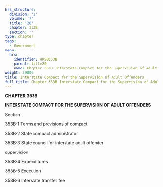```yaml
---
hrs_structure:
  division: '1'
  volume: '7'
  title: '20'
  chapter: 353B
  section: ''
type: chapter
tags:
  - Government
menu:
  hrs:
    identifier: HRS0353B
    parent: title20
    name: Chapter 353B Interstate Compact for the Supervision of Adult Offenders
weight: 29000
title: Interstate Compact for the Supervision of Adult Offenders
full_title: Chapter 353B Interstate Compact for the Supervision of Adult Offenders
---
```

**CHAPTER 353B**

**INTERSTATE COMPACT FOR THE SUPERVISION OF ADULT OFFENDERS**

Section

353B-1 Terms and provisions of compact

353B-2 State compact administrator

353B-3 State council for interstate adult offender

supervision

353B-4 Expenditures

353B-5 Execution

353B-6 Interstate transfer fee